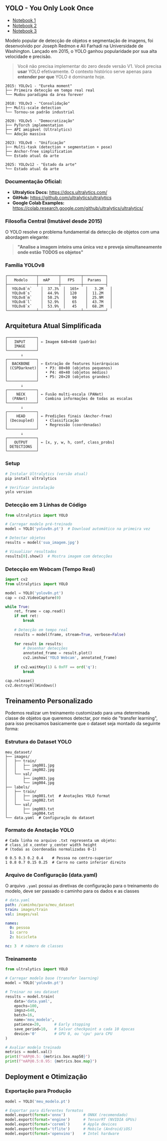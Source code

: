 ## YOLO - You Only Look Once

- [Notebook 1](yolo.ipynb)
- [Notebook 2](yolo1.ipynb)
- [Notebook 3](yolo2.ipynb)


Modelo popular de detecção de objetos e segmentação de imagens, foi desenvolvido por Joseph Redmon e Ali Farhadi na Universidade de Washington. Lançado em 2015, o YOLO ganhou popularidade por sua alta velocidade e precisão.

> Você não precisa implementar do zero desde versão V1. 
> Você precisa **usar** YOLO efetivamente. O contexto histórico serve apenas para **entender por que** YOLO é dominante hoje.

```
2015: YOLOv1 - "Eureka moment"
├── Primeira detecção em tempo real real
└── Mudou paradigma da área forever

2018: YOLOv3 - "Consolidação"
├── Multi-scale detection
└── Tornou-se padrão industrial

2020: YOLOv5 - "Democratização"  
├── PyTorch implementation
├── API amigável (Ultralytics)
└── Adoção massiva

2023: YOLOv8 - "Unificação"
├── Multi-task (detection + segmentation + pose)
├── Anchor-free simplification
└── Estado atual da arte

2025: YOLOv12 - "Estado da arte"
└── Estado atual da arte
```

### **Documentação Oficial:**
- **Ultralytics Docs:** https://docs.ultralytics.com/
- **GitHub:** https://github.com/ultralytics/ultralytics
- **Google Colab Examples:** https://colab.research.google.com/github/ultralytics/ultralytics/

### Filosofia Central (Imutável desde 2015)

O YOLO resolve o problema fundamental da detecção de objetos com uma abordagem elegante:

> **"Analise a imagem inteira uma única vez e preveja simultaneamente onde estão TODOS os objetos"**

### Família YOLOv8

```
┌─────────────┬─────────┬─────────┬──────────┐
│   Modelo    │  mAP    │   FPS   │  Params  │
├─────────────┼─────────┼─────────┼──────────┤
│  YOLOv8`n`    │  37.3%  │  165+   │   3.2M   │
│  YOLOv8`s`    │  44.9%  │  120    │  11.2M   │
│  YOLOv8`m`    │  50.2%  │   90    │  25.9M   │
│  YOLOv8`l`    │  52.9%  │   65    │  43.7M   │
│  YOLOv8`x`    │  53.9%  │   45    │  68.2M   │
└─────────────┴─────────┴─────────┴──────────┘
```

## Arquitetura Atual Simplificada

```
┌─────────────┐
│   INPUT     │ ← Imagem 640×640 (padrão)
│   IMAGE     │
└─────────────┘
       ↓
┌─────────────┐
│  BACKBONE   │ ← Extração de features hierárquicas
│ (CSPDarknet)│   • P3: 80×80 (objetos pequenos)
│             │   • P4: 40×40 (objetos médios)  
│             │   • P5: 20×20 (objetos grandes)
└─────────────┘
       ↓
┌─────────────┐
│    NECK     │ ← Fusão multi-escala (PANet)
│  (PANet)    │   Combina informações de todas as escalas
└─────────────┘
       ↓
┌─────────────┐
│    HEAD     │ ← Predições finais (Anchor-free)
│ (Decoupled) │   • Classificação
│             │   • Regressão (coordenadas)
└─────────────┘
       ↓
┌─────────────┐
│   OUTPUT    │ ← [x, y, w, h, conf, class_probs]
│ DETECTIONS  │
└─────────────┘
```

### Setup 

```bash
# Instalar Ultralytics (versão atual)
pip install ultralytics

# Verificar instalação
yolo version
```

### Detecção em 3 Linhas de Código

```python
from ultralytics import YOLO

# Carregar modelo pré-treinado
model = YOLO('yolov8n.pt')  # Download automático na primeira vez

# Detectar objetos
results = model('sua_imagem.jpg')

# Visualizar resultados
results[0].show()  # Mostra imagem com detecções
```

### Detecção em Webcam (Tempo Real)

```python
import cv2
from ultralytics import YOLO

model = YOLO('yolov8n.pt')
cap = cv2.VideoCapture(0)

while True:
    ret, frame = cap.read()
    if not ret:
        break
    
    # Detecção em tempo real
    results = model(frame, stream=True, verbose=False)
    
    for result in results:
        # Desenhar detecções
        annotated_frame = result.plot()
        cv2.imshow('YOLO Webcam', annotated_frame)
    
    if cv2.waitKey(1) & 0xFF == ord('q'):
        break

cap.release()
cv2.destroyAllWindows()
```

## Treinamento Personalizado

Podemos realizar um treinamento customizado para uma determinada classe de objetos que queremos detectar, por meio de "transfer learning", para isso precisamos basicamente que o dataset seja montado da seguinte forma:

### Estrutura do Dataset YOLO

```
meu_dataset/
├── images/
│   ├── train/
│   │   ├── img001.jpg
│   │   └── img002.jpg
│   └── val/
│       ├── img003.jpg
│       └── img004.jpg
├── labels/
│   ├── train/
│   │   ├── img001.txt  # Anotações YOLO format
│   │   └── img002.txt
│   └── val/
│       ├── img003.txt
│       └── img004.txt
└── data.yaml  # Configuração do dataset
```

### Formato de Anotação YOLO

```
# Cada linha no arquivo .txt representa um objeto:
# class_id x_center y_center width height
# (todas as coordenadas normalizadas 0-1)

0 0.5 0.3 0.2 0.4    # Pessoa no centro-superior
1 0.8 0.7 0.15 0.25  # Carro no canto inferior direito
```

### Arquivo de Configuração (data.yaml)

O arquivo `.yaml` possui as diretivas de configuração para o treinamento do modelo, deve ser passado o caminho para os dados e as classes

```yaml
# data.yaml
path: /caminho/para/meu_dataset
train: images/train
val: images/val

names:
  0: pessoa
  1: carro
  2: bicicleta

nc: 3  # número de classes
```

### Treinamento 

```python
from ultralytics import YOLO

# Carregar modelo base (transfer learning)
model = YOLO('yolov8n.pt')

# Treinar no seu dataset
results = model.train(
    data='data.yaml',
    epochs=100,
    imgsz=640,
    batch=16,
    name='meu_modelo',
    patience=20,      # Early stopping
    save_period=10,   # Salvar checkpoint a cada 10 épocas
    device='0'        # GPU 0, ou 'cpu' para CPU
)

# Avaliar modelo treinado
metrics = model.val()
print(f"mAP@0.5: {metrics.box.map50}")
print(f"mAP@0.5:0.95: {metrics.box.map}")
```

## Deployment e Otimização

### Exportação para Produção

```python
model = YOLO('meu_modelo.pt')

# Exportar para diferentes formatos
model.export(format='onnx')        # ONNX (recomendado)
model.export(format='engine')      # TensorRT (NVIDIA GPUs)
model.export(format='coreml')      # Apple devices
model.export(format='tflite')      # Mobile (Android/iOS)
model.export(format='openvino')    # Intel hardware
```
